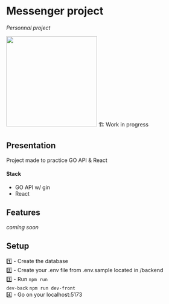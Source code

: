 # Messenger project
*Personnal project*

<img src="https://images.unsplash.com/photo-1567954970774-58d6aa6c50dc?ixlib=rb-4.0.3&ixid=MnwxMjA3fDB8MHxwaG90by1wYWdlfHx8fGVufDB8fHx8&auto=format&fit=crop&w=2832&q=80" width="240" />
🏗️ Work in progress 

## Presentation
Project made to practice GO API & React

#### Stack
- GO API w/ gin
- React

## Features
*coming soon*

## Setup

1️⃣ - Create the database<br>
2️⃣ - Create your .env file from .env.sample located in /backend<br>
3️⃣ - Run <code>npm run dev-back</code> <code>npm run dev-front</code><br>
4️⃣ - Go on your localhost:5173<br>

